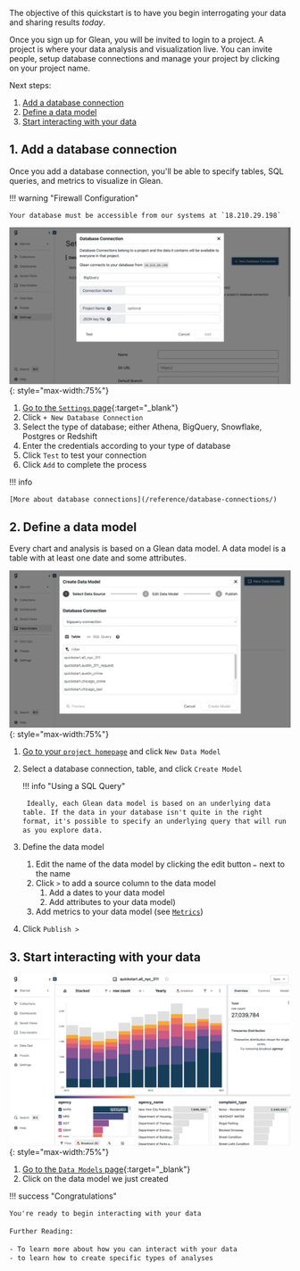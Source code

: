 The objective of this quickstart is to have you begin interrogating your data and sharing results *today*.

Once you sign up for Glean, you will be invited to login to a project. A project is where your data analysis and visualization live. You can invite people, setup database connections and manage your project by clicking on your project name.

Next steps:

1. [Add a database connection](#1-add-a-database-connection) 
2. [Define a data model](#2-data-model) 
3. [Start interacting with your data](#3-start-interacting-with-your-data)

## 1. Add a database connection

Once you add a database connection, you'll be able to specify tables, SQL queries, and metrics to visualize in Glean.

!!! warning "Firewall Configuration"

    Your database must be accessible from our systems at `18.210.29.198`

![modal to add database connection](../quickstart/db-conn-modal.png){: style="max-width:75%"}

1. [Go to the `Settings` page](https://glean.io/app/p/settings){:target="_blank"}
2. Click `+ New Database Connection`
3. Select the type of database; either Athena, BigQuery, Snowflake, Postgres or Redshift
4. Enter the credentials according to your type of database
5. Click `Test` to test your connection
6. Click `Add` to complete the process

!!! info

    [More about database connections](/reference/database-connections/)

## 2. Define a data model

Every chart and analysis is based on a Glean data model. A data model is a table with at least one date and some attributes.

![modal to add data model](../quickstart/create-data-model.png){: style="max-width:75%"}

1. [Go to your `project homepage`](https://glean.io/app/) and click `New Data Model`
2. Select a database connection, table, and click `Create Model`

    !!! info "Using a SQL Query"

        Ideally, each Glean data model is based on an underlying data table. If the data in your database isn't quite in the right format, it's possible to specify an underlying query that will run as you explore data.
        
3. Define the data model
    1. Edit the name of the data model by clicking the edit button `✏️` next to the name
    2. Click `>` to add a source column to the data model
       1. Add a dates to your data model
       2. Add attributes to your data model) 
    3. Add metrics to your data model (see [`Metrics`](/reference/data-modeling/Metrics))

4. Click `Publish >`


## 3. Start interacting with your data

![data explorer view](../quickstart/explore.png){: style="max-width:75%"}

1. [Go to the `Data Models` page](https://stage.glean.io/app/p/data-models){:target="_blank"}
1. Click on the data model we just created

!!! success "Congratulations"

    You're ready to begin interacting with your data

    Further Reading:

    - To learn more about how you can interact with your data
    - to learn how to create specific types of analyses